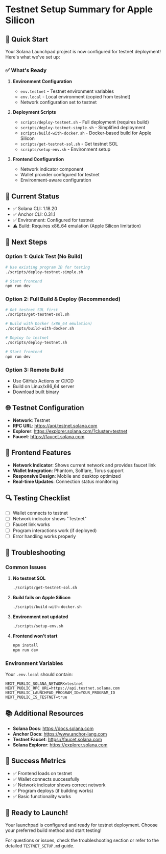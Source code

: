 # Testnet Setup Summary for Apple Silicon

## 🚀 Quick Start

Your Solana Launchpad project is now configured for testnet deployment! Here's what we've set up:

### ✅ What's Ready

1. **Environment Configuration**
   - `env.testnet` - Testnet environment variables
   - `env.local` - Local environment (copied from testnet)
   - Network configuration set to testnet

2. **Deployment Scripts**
   - `scripts/deploy-testnet.sh` - Full deployment (requires build)
   - `scripts/deploy-testnet-simple.sh` - Simplified deployment
   - `scripts/build-with-docker.sh` - Docker-based build for Apple Silicon
   - `scripts/get-testnet-sol.sh` - Get testnet SOL
   - `scripts/setup-env.sh` - Environment setup

3. **Frontend Configuration**
   - Network indicator component
   - Wallet provider configured for testnet
   - Environment-aware configuration

## 🔧 Current Status

- ✅ Solana CLI: 1.18.20
- ✅ Anchor CLI: 0.31.1
- ✅ Environment: Configured for testnet
- ⚠️ Build: Requires x86_64 emulation (Apple Silicon limitation)

## 🚀 Next Steps

### Option 1: Quick Test (No Build)
```bash
# Use existing program ID for testing
./scripts/deploy-testnet-simple.sh

# Start frontend
npm run dev
```

### Option 2: Full Build & Deploy (Recommended)
```bash
# Get testnet SOL first
./scripts/get-testnet-sol.sh

# Build with Docker (x86_64 emulation)
./scripts/build-with-docker.sh

# Deploy to testnet
./scripts/deploy-testnet.sh

# Start frontend
npm run dev
```

### Option 3: Remote Build
- Use GitHub Actions or CI/CD
- Build on Linux/x86_64 server
- Download built binary

## 🌐 Testnet Configuration

- **Network**: Testnet
- **RPC URL**: https://api.testnet.solana.com
- **Explorer**: https://explorer.solana.com/?cluster=testnet
- **Faucet**: https://faucet.solana.com

## 📱 Frontend Features

- **Network Indicator**: Shows current network and provides faucet link
- **Wallet Integration**: Phantom, Solflare, Torus support
- **Responsive Design**: Mobile and desktop optimized
- **Real-time Updates**: Connection status monitoring

## 🔍 Testing Checklist

- [ ] Wallet connects to testnet
- [ ] Network indicator shows "Testnet"
- [ ] Faucet link works
- [ ] Program interactions work (if deployed)
- [ ] Error handling works properly

## 🐛 Troubleshooting

### Common Issues

1. **No testnet SOL**
   ```bash
   ./scripts/get-testnet-sol.sh
   ```

2. **Build fails on Apple Silicon**
   ```bash
   ./scripts/build-with-docker.sh
   ```

3. **Environment not updated**
   ```bash
   ./scripts/setup-env.sh
   ```

4. **Frontend won't start**
   ```bash
   npm install
   npm run dev
   ```

### Environment Variables

Your `.env.local` should contain:
```env
NEXT_PUBLIC_SOLANA_NETWORK=testnet
NEXT_PUBLIC_RPC_URL=https://api.testnet.solana.com
NEXT_PUBLIC_LAUNCHPAD_PROGRAM_ID=YOUR_PROGRAM_ID
NEXT_PUBLIC_IS_TESTNET=true
```

## 📚 Additional Resources

- **Solana Docs**: https://docs.solana.com
- **Anchor Docs**: https://www.anchor-lang.com
- **Testnet Faucet**: https://faucet.solana.com
- **Solana Explorer**: https://explorer.solana.com

## 🎯 Success Metrics

- ✅ Frontend loads on testnet
- ✅ Wallet connects successfully
- ✅ Network indicator shows correct network
- ✅ Program deploys (if building works)
- ✅ Basic functionality works

## 🚀 Ready to Launch!

Your launchpad is configured and ready for testnet deployment. Choose your preferred build method and start testing!

For questions or issues, check the troubleshooting section or refer to the detailed `TESTNET_SETUP.md` guide.

